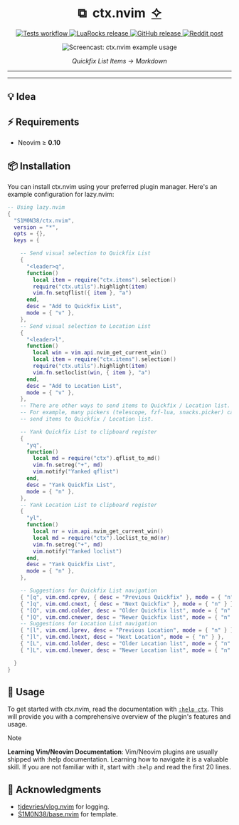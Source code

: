 <div align="center">
  <h1>⧉&nbsp;&nbsp;ctx.nvim&nbsp;&nbsp;<a href="https://github.com/S1M0N38/ai.nvim">✧</a></h1>
  <p align="center">
     <a href="https://github.com/S1M0N38/ctx.nvim/actions/workflows/run-tests.yml">
     <img alt="Tests workflow" src="https://img.shields.io/github/actions/workflow/status/S1M0N38/ctx.nvim/run-tests.yml?style=for-the-badge&label=Tests"/>
     </a>
     <a href="https://luarocks.org/modules/S1M0N38/ctx.nvim">
     <img alt="LuaRocks release" src="https://img.shields.io/luarocks/v/S1M0N38/ctx.nvim?style=for-the-badge&color=5d2fbf"/>
     </a>
     <a href="https://github.com/S1M0N38/ctx.nvim/releases">
     <img alt="GitHub release" src="https://img.shields.io/github/v/release/S1M0N38/ctx.nvim?style=for-the-badge&label=GitHub"/>
     </a>
     <a href="https://www.reddit.com/r/neovim/comments/.../">
     <img alt="Reddit post" src="https://img.shields.io/badge/post-reddit?style=for-the-badge&label=Reddit&color=FF5700"/>
     </a>
  </p>
  <div><img src="..." alt="Screencast: ctx.nvim example usage"></div>
  <p><em>Quickfix List Items → Markdown</em></p>
  <hr>
</div>

---

## 💡 Idea

<!--TODO: add idea section-->

## ⚡️ Requirements

- Neovim ≥ **0.10**

## 📦 Installation

You can install ctx.nvim using your preferred plugin manager. Here's an example configuration for lazy.nvim:

```lua
-- Using lazy.nvim
{
  "S1M0N38/ctx.nvim",
  version = "*",
  opts = {},
  keys = {

    -- Send visual selection to Quickfix List
    {
      "<leader>q",
      function()
        local item = require("ctx.items").selection()
        require("ctx.utils").highlight(item)
        vim.fn.setqflist({ item }, "a")
      end,
      desc = "Add to Quickfix List",
      mode = { "v" },
    },
    -- Send visual selection to Location List
    {
      "<leader>l",
      function()
        local win = vim.api.nvim_get_current_win()
        local item = require("ctx.items").selection()
        require("ctx.utils").highlight(item)
        vim.fn.setloclist(win, { item }, "a")
      end,
      desc = "Add to Location List",
      mode = { "v" },
    },
    -- There are other ways to send items to Quickfix / Location list.
    -- For example, many pickers (telescope, fzf-lua, snacks.picker) can
    -- send items to Quickfix / Location list.

    -- Yank Quickfix List to clipboard register
    {
      "yq",
      function()
        local md = require("ctx").qflist_to_md()
        vim.fn.setreg("+", md)
        vim.notify("Yanked qflist")
      end,
      desc = "Yank Quickfix List",
      mode = { "n" },
    },
    -- Yank Location List to clipboard register
    {
      "yl",
      function()
        local nr = vim.api.nvim_get_current_win()
        local md = require("ctx").loclist_to_md(nr)
        vim.fn.setreg("+", md)
        vim.notify("Yanked loclist")
      end,
      desc = "Yank Quickfix List",
      mode = { "n" },
    },

    -- Suggestions for Quickfix List navigation
    { "[q", vim.cmd.cprev, { desc = "Previous Quickfix" }, mode = { "n" } },
    { "]q", vim.cmd.cnext, { desc = "Next Quickfix" }, mode = { "n" } },
    { "[Q", vim.cmd.colder, desc = "Older Quickfix list", mode = { "n" } },
    { "]Q", vim.cmd.cnewer, desc = "Newer Quickfix list", mode = { "n" } },
    -- Suggestions for Location List navigation
    { "[l", vim.cmd.lprev, desc = "Previous Location", mode = { "n" } },
    { "]l", vim.cmd.lnext, desc = "Next Location", mode = { "n" } },
    { "[L", vim.cmd.lolder, desc = "Older Location list", mode = { "n" } },
    { "]L", vim.cmd.lnewer, desc = "Newer Location list", mode = { "n" } },

  }
}
```

## 🚀 Usage

To get started with ctx.nvim, read the documentation with [`:help ctx`](https://github.com/S1M0N38/ctx.nvim/blob/main/doc/ctx.txt). This will provide you with a comprehensive overview of the plugin's features and usage.

> [!NOTE]
> **Learning Vim/Neovim Documentation**: Vim/Neovim plugins are usually shipped with :help documentation. Learning how to navigate it is a valuable skill. If you are not familiar with it, start with `:help` and read the first 20 lines.

## 🙏 Acknowledgments

- [tjdevries/vlog.nvim](https://github.com/tjdevries/vlog.nvim) for logging.
- [S1M0N38/base.nvim](https://github.com/S1M0N38/base.nvim) for template.
